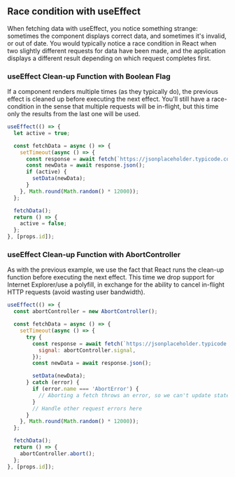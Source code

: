 ## Race condition with useEffect

When fetching data with useEffect, you notice something strange: sometimes the component displays correct data, and sometimes it's invalid, or out of date. You would typically notice a race condition in React when two slightly different requests for data have been made, and the application displays a different result depending on which request completes first.

### useEffect Clean-up Function with Boolean Flag
If a component renders multiple times (as they typically do), the previous effect is cleaned up before executing the next effect. You'll still have a race-condition in the sense that multiple requests will be in-flight, but this time only the results from the last one will be used.

```jsx
useEffect(() => {
  let active = true;

  const fetchData = async () => {
    setTimeout(async () => {
      const response = await fetch(`https://jsonplaceholder.typicode.com/posts/${props.id}/`);
      const newData = await response.json();
      if (active) {
        setData(newData);
      }
    }, Math.round(Math.random() * 12000));
  };

  fetchData();
  return () => {
    active = false;
  };
}, [props.id]);
```

### useEffect Clean-up Function with AbortController
As with the previous example, we use the fact that React runs the clean-up function before executing the next effect. This time we drop support for Internet Explorer/use a polyfill, in exchange for the ability to cancel in-flight HTTP requests (avoid wasting user bandwidth).

```jsx
useEffect(() => {
  const abortController = new AbortController();

  const fetchData = async () => {
    setTimeout(async () => {
      try {
        const response = await fetch(`https://jsonplaceholder.typicode.com/posts/${props.id}/`, {
          signal: abortController.signal,
        });
        const newData = await response.json();

        setData(newData);
      } catch (error) {
        if (error.name === 'AbortError') {
          // Aborting a fetch throws an error, so we can't update state afterwards
        }
        // Handle other request errors here
      }
    }, Math.round(Math.random() * 12000));
  };

  fetchData();
  return () => {
    abortController.abort();
  };
}, [props.id]);
```

